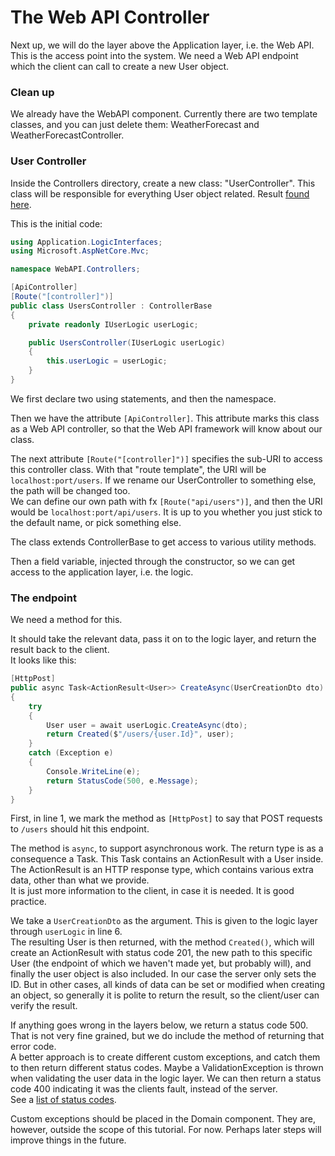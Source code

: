 # The Web API Controller

Next up, we will do the layer above the Application layer, i.e. the Web API. This is the access point into the system. We need a Web API endpoint which the client can call to create a new User object.

### Clean up
We already have the WebAPI component. Currently there are two template classes, and you can just delete them: WeatherForecast and WeatherForecastController.

### User Controller
Inside the Controllers directory, create a new class: "UserController". 
This class will be responsible for everything User object related. Result [found here](https://github.com/TroelsMortensen/WasmTodo/blob/002_AddUser/WebAPI/Controllers/UsersController.cs).

This is the initial code:

```csharp
using Application.LogicInterfaces;
using Microsoft.AspNetCore.Mvc;

namespace WebAPI.Controllers;

[ApiController]
[Route("[controller]")]
public class UsersController : ControllerBase
{
    private readonly IUserLogic userLogic;

    public UsersController(IUserLogic userLogic)
    {
        this.userLogic = userLogic;
    }
}
```

We first declare two using statements, and then the namespace.

Then we have the attribute `[ApiController]`. This attribute marks this class as a Web API controller, so that the Web API framework will know about our class.

The next attribute `[Route("[controller]")]` specifies the sub-URI to access this controller class. 
With that "route template", the URI will be `localhost:port/users`. 
If we rename our UserController to something else, the path will be changed too.\
We can define our own path with fx `[Route("api/users")]`, and then the URI would be `localhost:port/api/users`.
It is up to you whether you just stick to the default name, or pick something else.

The class extends ControllerBase to get access to various utility methods.

Then a field variable, injected through the constructor, so we can get access to the application layer, i.e. the logic.

### The endpoint
We need a method for this.

It should take the relevant data, pass it on to the logic layer, and return the result back to the client.\
It looks like this:

```csharp
[HttpPost]
public async Task<ActionResult<User>> CreateAsync(UserCreationDto dto)
{
    try
    {
        User user = await userLogic.CreateAsync(dto);
        return Created($"/users/{user.Id}", user);
    }
    catch (Exception e)
    {
        Console.WriteLine(e);
        return StatusCode(500, e.Message);
    }
}
```

First, in line 1, we mark the method as `[HttpPost]` to say that POST requests to `/users` should hit this endpoint.

The method is `async`, to support asynchronous work. The return type is as a consequence a Task. 
This Task contains an ActionResult with a User inside. The ActionResult is an HTTP response type, which contains various extra data, other than what we provide.\
It is just more information to the client, in case it is needed. It is good practice.

We take a `UserCreationDto` as the argument. This is given to the logic layer through `userLogic` in line 6.\
The resulting User is then returned, with the method `Created()`, which will create an ActionResult with status code 201, the new path to this specific User (the endpoint of which we haven't made yet, but probably will),
and finally the user object is also included. In our case the server only sets the ID. But in other cases, all kinds of data can be set or modified when creating an object, so generally it is polite to return the result, so the client/user can verify the result.

If anything goes wrong in the layers below, we return a status code 500. That is not very fine grained, but we do include the method of returning that error code.\
A better approach is to create different custom exceptions, and catch them to then return different status codes. Maybe a ValidationException is thrown when validating the user data in the logic layer. We can then return a status code 400 indicating it was the clients fault, instead of the server.\
See a [list of status codes](https://en.wikipedia.org/wiki/List_of_HTTP_status_codes).

Custom exceptions should be placed in the Domain component. They are, however, outside the scope of this tutorial. For now. Perhaps later steps will improve things in the future.
